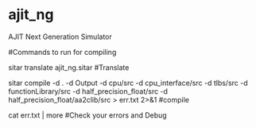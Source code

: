 # ajit_ng
AJIT Next Generation Simulator

#Commands to run for compiling

sitar translate ajit_ng.sitar #Translate

sitar compile -d . -d Output -d cpu/src -d cpu_interface/src -d tlbs/src -d functionLibrary/src -d half_precision_float/src -d half_precision_float/aa2clib/src >  err.txt 2>&1 #compile

cat err.txt | more #Check your errors and Debug
